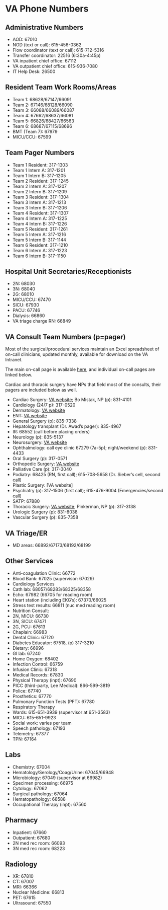 # VA Phone Numbers

## Administrative Numbers

- AOD: 67010
- NOD (text or call): 615-456-0362
- Flow coordinator (text or call): 615-712-5316
- Transfer coordinator: 22516 (6:30a-4:45p)
- VA inpatient chief office: 67112
- VA outpatient chief office: 615-936-7080
- IT Help Desk: 26500

## Resident Team Work Rooms/Areas

- Team 1: 68628/67147/66091
- Team 2: 67146/68128/66090
- Team 3: 66088/66089/66087
- Team 4: 67662/68637/66081
- Team 5: 66826/68427/66563
- Team 6: 68687/67115/68696
- BMT (Team 7): 67979
- MICU/CCU: 67599

## Team Pager Numbers

- Team 1 Resident: 317-1303
- Team 1 Intern A: 317-1201
- Team 1 Intern B: 317-1205
- Team 2 Resident: 317-1245
- Team 2 Intern A: 317-1207
- Team 2 Intern B: 317-1209
- Team 3 Resident: 317-1304
- Team 3 Intern A: 317-1213
- Team 3 Intern B: 317-1206
- Team 4 Resident: 317-1307
- Team 4 Intern A: 317-1225
- Team 4 Intern B: 317-1226
- Team 5 Resident: 317-1261
- Team 5 Intern A: 317-1216
- Team 5 Intern B: 317-1144
- Team 6 Resident: 317-1210
- Team 6 Intern A: 317-1223
- Team 6 Intern B: 317-1150

## Hospital Unit Secretaries/Receptionists

-   2N: 68030
-   3N: 68040
-   2G: 68010
-   MICU/CCU: 67470
-   SICU: 67930
-   PACU: 67746
-   Dialysis: 66860
-   VA triage charge RN: 66849

## VA Consult Team Numbers (p=pager)

Most of the surgical/procedural services maintain
an Excel spreadsheet of on-call clinicians,
updated monthly,
available for download on the VA Intranet.

The main on-call page is available [here](https://vaww.v09.va.gov/tennessee-valley/Clinical/On-Call-Schedules-Contacts),
and individual on-call pages are linked below.

Cardiac and thoracic surgery have NPs
that field most of the consults, their pagers are included below as well.

- Cardiac Surgery: [VA website](https://vaww.v09.va.gov/Tennessee-Valley/Clinical-Resources/On-Call-Schedules-Contacts/On-call-Schedule-Cardiac); Bo Mistak, NP (p): 831-4101
- Cardiology (24/7 p): 317-0520
- Dermatology: [VA website](https://vaww.v09.va.gov/Tennessee-Valley/Clinical-Resources/On-Call-Schedules-Contacts/On-call-Schedule-Dermatology)
- ENT: [VA website](https://vaww.v09.va.gov/Tennessee-Valley/Clinical-Resources/On-Call-Schedules-Contacts/On-call-Schedule-ENT)
- General Surgery (p): 835-7338
- Hepatology transplant (Dr. Awad’s pager): 835-4967
- IR: 68552 (call before placing orders)
- Neurology (p): 835-5137
- Neurosurgery: [VA website](https://vaww.v09.va.gov/Tennessee-Valley/Clinical-Resources/On-Call-Schedules-Contacts/On-call-Schedule-Neurosurgery)
- Ophthalmology: call eye clinic 67279 (7a-5p); night/weekend (p): 831-4433
- Oral Surgery (p): 317-0571
- Orthopedic Surgery: [VA website](https://vaww.v09.va.gov/Tennessee-Valley/Clinical-Resources/On-Call-Schedules-Contacts/On-call-Schedule-Orthopaedic)
- Palliative Care (p): 317-3040
- Podiatry: 68425 (RN, first call); 615-708-5658 (Dr. Sieber’s cell, second call)
- Plastic Surgery: [VA website]
- Psychiatry (p): 317-1506 (first call); 615-476-9004 (Emergencies/second call)
- SATP: 67880
- Thoracic Surgery: [VA website](https://vaww.v09.va.gov/Tennessee-Valley/Clinical-Resources/On-Call-Schedules-Contacts/On-call-Schedule-Plastic-Surgery); Pinkerman, NP (p): 317-3138
- Urologic Surgery (p): 831-8038
- Vascular Surgery (p): 835-7358

## VA Triage/ER

- MD areas: 66892/67173/68192/68199

## Other Services

- Anti-coagulation Clinic: 66772
- Blood Bank: 67025 (supervisor: 67029)
- Cardiology Services
 - Cath lab: 68057/68283/68325/68358
 - Echo: 67982 (66705 for reading room)
 - Heart station (including EKG’s): 67370/66025
 - Stress test results: 66811 (nuc med reading room)
- Nutrition Consult:
 - 2N, MICU: 66730
 - 3N, SICU: 67471
 - 2G, PCU: 67613
- Chaplain: 66983
- Dental Clinic: 67120
- Diabetes Educator: 67518, (p) 317-3210
- Dietary: 66996
- GI lab: 67240
- Home Oxygen: 68402
- Infection Control: 66759
- Infusion Clinic: 67318
- Medical Records: 67830
- Physical Therapy (inpt): 67690
- PICC (third-party, Lee Medical): 866-599-3819
- Police: 67740
- Prosthetics: 67770
- Pulmonary Function Tests (PFT): 67780
- Respiratory Therapy
 - Wards: 615-651-3939 (supervisor at 651-3583)
 - MICU: 615-651-9923
- Social work: varies per team
- Speech pathology: 67193
- Telemetry: 67377
- TPN: 67164

## Labs

- Chemistry: 67004
- Hematology/Serology/Coag/Urine: 67045/66948
- Microbiology: 67049 (supervisor at 66982)
- Specimen processing: 66975
- Cytology: 67062
- Surgical pathology: 67064
- Hematopathology: 68588
- Occupational Therapy (inpt): 67560

## Pharmacy

-   Inpatient: 67660
-   Outpatient: 67680
-   2N med rec room: 66093
-   3N med rec room: 68223

## Radiology

- XR: 67810
- CT: 67007
- MRI: 66366
- Nuclear Medicine: 66813
- PET: 67615
- Ultrasound: 67550

